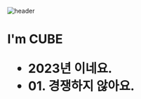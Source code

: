 

![header](https://capsule-render.vercel.app/api?type=transparent&height=130&text=Hi&nbsp;I'm%20CUBE&fontAlign=30&&color=_custom_gradient=1F2F9A,1F2F9C)

<h1> I'm CUBE 
<ul>
 <li> 2023년 이네요.
 <li> 01. 경쟁하지 않아요.
  
  


